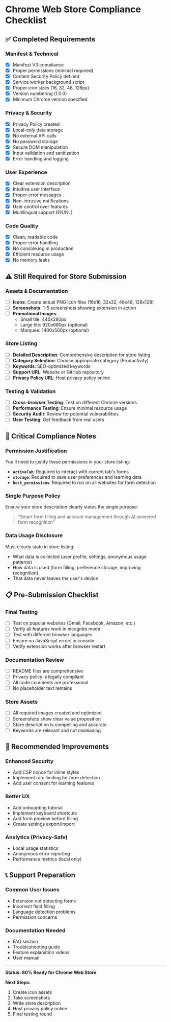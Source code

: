 # Chrome Web Store Compliance Checklist

## ✅ **Completed Requirements**

### **Manifest & Technical**
- [x] Manifest V3 compliance
- [x] Proper permissions (minimal required)
- [x] Content Security Policy defined
- [x] Service worker background script
- [x] Proper icon sizes (16, 32, 48, 128px)
- [x] Version numbering (1.0.0)
- [x] Minimum Chrome version specified

### **Privacy & Security**
- [x] Privacy Policy created
- [x] Local-only data storage
- [x] No external API calls
- [x] No password storage
- [x] Secure DOM manipulation
- [x] Input validation and sanitization
- [x] Error handling and logging

### **User Experience**
- [x] Clear extension description
- [x] Intuitive user interface
- [x] Proper error messages
- [x] Non-intrusive notifications
- [x] User control over features
- [x] Multilingual support (EN/NL)

### **Code Quality**
- [x] Clean, readable code
- [x] Proper error handling
- [x] No console.log in production
- [x] Efficient resource usage
- [x] No memory leaks

## ⚠️ **Still Required for Store Submission**

### **Assets & Documentation**
- [ ] **Icons**: Create actual PNG icon files (16x16, 32x32, 48x48, 128x128)
- [ ] **Screenshots**: 1-5 screenshots showing extension in action
- [ ] **Promotional Images**: 
  - Small tile: 440x280px
  - Large tile: 920x680px (optional)
  - Marquee: 1400x560px (optional)

### **Store Listing**
- [ ] **Detailed Description**: Comprehensive description for store listing
- [ ] **Category Selection**: Choose appropriate category (Productivity)
- [ ] **Keywords**: SEO-optimized keywords
- [ ] **Support URL**: Website or GitHub repository
- [ ] **Privacy Policy URL**: Host privacy policy online

### **Testing & Validation**
- [ ] **Cross-browser Testing**: Test on different Chrome versions
- [ ] **Performance Testing**: Ensure minimal resource usage
- [ ] **Security Audit**: Review for potential vulnerabilities
- [ ] **User Testing**: Get feedback from real users

## 🚨 **Critical Compliance Notes**

### **Permission Justification**
You'll need to justify these permissions in your store listing:
- **`activeTab`**: Required to interact with current tab's forms
- **`storage`**: Required to save user preferences and learning data
- **`host_permissions`**: Required to run on all websites for form detection

### **Single Purpose Policy**
Ensure your store description clearly states the single purpose:
> "Smart form filling and account management through AI-powered form recognition"

### **Data Usage Disclosure**
Must clearly state in store listing:
- What data is collected (user profile, settings, anonymous usage patterns)
- How data is used (form filling, preference storage, improving recognition)
- That data never leaves the user's device

## 📋 **Pre-Submission Checklist**

### **Final Testing**
- [ ] Test on popular websites (Gmail, Facebook, Amazon, etc.)
- [ ] Verify all features work in incognito mode
- [ ] Test with different browser languages
- [ ] Ensure no JavaScript errors in console
- [ ] Verify extension works after browser restart

### **Documentation Review**
- [ ] README files are comprehensive
- [ ] Privacy policy is legally compliant
- [ ] All code comments are professional
- [ ] No placeholder text remains

### **Store Assets**
- [ ] All required images created and optimized
- [ ] Screenshots show clear value proposition
- [ ] Store description is compelling and accurate
- [ ] Keywords are relevant and not misleading

## 🎯 **Recommended Improvements**

### **Enhanced Security**
- Add CSP nonce for inline styles
- Implement rate limiting for form detection
- Add user consent for learning features

### **Better UX**
- Add onboarding tutorial
- Implement keyboard shortcuts
- Add form preview before filling
- Create settings export/import

### **Analytics (Privacy-Safe)**
- Local usage statistics
- Anonymous error reporting
- Performance metrics (local only)

## 📞 **Support Preparation**

### **Common User Issues**
- Extension not detecting forms
- Incorrect field filling
- Language detection problems
- Permission concerns

### **Documentation Needed**
- FAQ section
- Troubleshooting guide
- Feature explanation videos
- User manual

---

**Status: 80% Ready for Chrome Web Store**

**Next Steps:**
1. Create icon assets
2. Take screenshots
3. Write store description
4. Host privacy policy online
5. Final testing round
